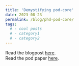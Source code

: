 ```yaml
---
title: 'Demystifying pod-core'
date: 2023-08-23
permalink: /blog/phd-pod-core/
tags:
  # - cool posts
  # - category1
  # - category2
---
```


Read the blogpost [here](https://pod.network/blog/demystifying-pod-core).<br>
Read the pod paper [here](https://arxiv.org/pdf/2501.14931).